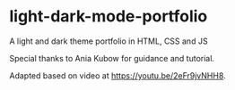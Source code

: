 # light-dark-mode-portfolio 
A light and dark theme portfolio in HTML, CSS and JS

Special thanks to Ania Kubow for guidance and tutorial. 

Adapted based on video at https://youtu.be/2eFr9jvNHH8. 
